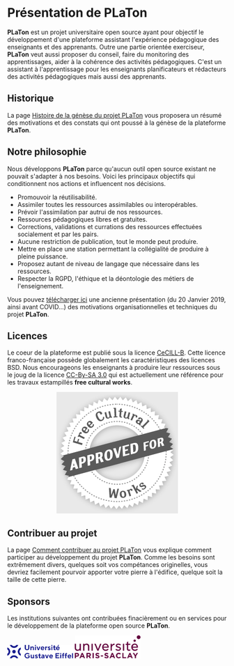 # Présentation de PLaTon

**PLaTon** est un projet universitaire open source ayant pour objectif le développement
d'une plateforme assistant l'expérience pédagogique des enseignants et des apprenants.
Outre une partie orientée exerciseur, **PLaTon** veut aussi proposer du conseil, faire 
du monitoring des apprentissages, aider à la cohérence des activités pédagogiques. C'est 
un assistant à l'apprentissage pour les enseignants planificateurs et rédacteurs des 
activités pédagogiques mais aussi des apprenants.


## Historique

La page [Histoire de la génèse du projet PLaTon](histoire.md) vous proposera un résumé 
des motivations et des constats qui ont poussé à la génèse de la plateforme **PLaTon**.


## Notre philosophie

Nous développons **PLaTon** parce qu'aucun outil open source existant ne pouvait s'adapter 
à nos besoins. Voici les principaux objectifs qui conditionnent nos actions et influencent
nos décisions.

* Promouvoir la réutilisabilité.
* Assimiler toutes les ressources assimilables ou interopérables.
* Prévoir l'assimilation par autrui de nos ressources.
* Ressources pédagogiques libres et gratuites.
* Corrections, validations et currations des ressources effectuées socialement et par les pairs.
* Aucune restriction de publication, tout le monde peut produire.
* Mettre en place une station permettant la collégialité de produire à pleine puissance.
* Proposez autant de niveau de langage que nécessaire dans les ressources.
* Respecter la RGPD, l'éthique et la déontologie des métiers de l'enseignement.

Vous pouvez <a href="https://github.com/PremierLangage/PLPR/raw/master/PL_dev_philo.pdf" target="blank">télécharger ici</a>
une ancienne présentation (du 20 Janvier 2019, ainsi avant COVID...) des motivations 
organisationnelles et techniques du projet **PLaTon**.


## Licences

Le coeur de la plateforme est publié sous la licence 
<a href="https://github.com/PremierLangage/premierlangage/blob/master/LICENSE" target="blank">CeCILL-B</a>. Cette 
licence franco-française possède globalement les caractéristiques des licences BSD. Nous 
encourageons les enseignants à produire leur ressources sous le joug de la licence
<a href="https://creativecommons.org/licenses/by-sa/3.0/fr/" target="blank">CC-By-SA 3.0</a> 
qui est actuellement une référence pour les travaux estampillés **free cultural works**.

<p align="center">
<img alt="Approuved for free cultural works" src="images/FreeCulturalWorks_seal_x2.jpg">
</p>

## Contribuer au projet

La page [Comment contribuer au projet PLaTon](contribuer.md) vous explique comment 
participer au développement du projet **PLaTon**. Comme les besoins sont extrêmement
divers, quelques soit vos compétances originelles, vous devriez facilement pourvoir 
apporter votre pierre à l'édifice, quelque soit la taille de cette pierre.

## Sponsors

Les institutions suivantes ont contribuées finacièrement ou en services pour le 
développement de la plateforme open source **PLaTon**.

<img alt="Logo de l'université Gustave Eiffel" src="images/logo_univ_gustave_eiffel_rvb.svg" width="30%">


<img alt="Logo de l'université Paris Saclay" src="images/logo-ups.svg" width="30%">
